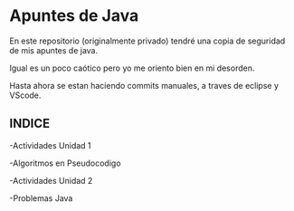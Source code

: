 # Apuntes de Java

En este repositorio (originalmente privado) tendré una copia de seguridad de mis apuntes de java.

Igual es un poco caótico pero yo me oriento bien en mi desorden.

Hasta ahora se estan haciendo commits manuales, a traves de eclipse y VScode.

## INDICE
-Actividades Unidad 1

-Algoritmos en Pseudocodigo

-Actividades Unidad 2

-Problemas Java

